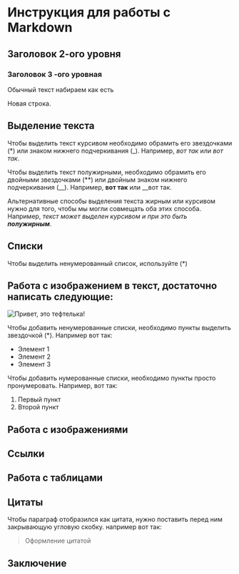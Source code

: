 # Инструкция для работы с Markdown

## Заголовок 2-ого уровня 
### Заголовок 3 -ого уровная 

Обычный текст набираем как есть

Новая строка.

## Выделение текста 

Чтобы выделить текст курсивом необходимо обрамить его звездочками (*) или знаком нижнего подчеркивания (_). Например, *вот так* или _вот так_.

Чтобы выделить текст полужирными, необходимо обрамить его двойными звездочками (**) или двойным знаком нижнего подчеркивания (__).
Например, **вот так** или __вот так.

Альтернативные способы выделения текста жирным или курсивом нужно для того, чтобы мы могли совмещать оба этих способа. Например, _текст может выделен курсивом и при это быть **полужирным**_.

## Списки 
Чтобы выделить ненумерованный список, используйте (*)

## Работа с изображением в текст, достаточно написать следующие:
![Привет, это тефтелька!](Teftelka.jpg.jpg)

Чтобы добавить ненумерованные списки, необходимо пункты выделить звездочкой (*). Например вот так: 
* Элемент 1
* Элемент 2
* Элемент 3

Чтобы добавить нумерованные списки, необходимо пункты просто пронумеровать. 
Например, вот так:
1. Первый пункт 
2. Второй пункт 


## Работа с изображениями

## Ссылки 

## Работа с таблицами 

## Цитаты 

Чтобы параграф отобразился как цитата, нужно поставить перед ним закрывающую угловую скобку.
например вот так:

> Оформление цитатой 

## Заключение 